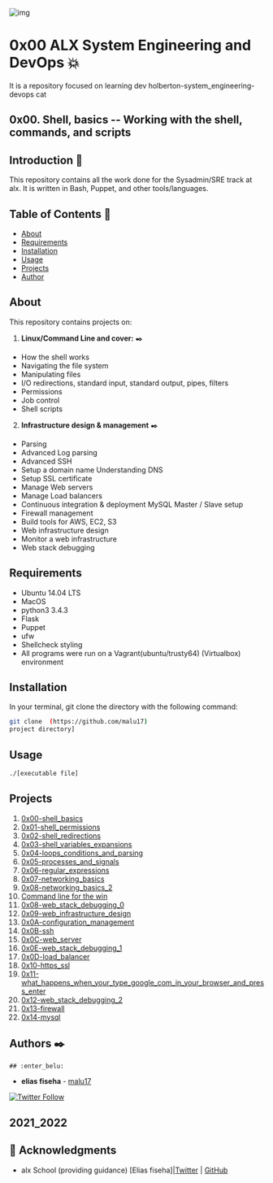 ![img](https://assets.imaginablefutures.com/media/images/ALX_Logo.max-200x150.png)

# 0x00 ALX System Engineering and DevOps 💥

   It is a repository focused on learning dev holberton-system_engineering-devops cat
## 0x00. Shell, basics -- Working with the shell, commands, and scripts


## Introduction :notebook:

This repository contains all the work done for the Sysadmin/SRE track at alx. It is written in Bash, Puppet, and other tools/languages.

## Table of Contents :open_file_folder:

* [About](#about)
* [Requirements](#requirements)
* [Installation](#installation)
* [Usage](#usage)
* [Projects](#projects)
* [Author](#author)

## About

This repository contains projects on:

1. **Linux/Command Line and cover:** :black_nib:

* How the shell works
* Navigating the file system
* Manipulating files
* I/O redirections, standard input, standard output, pipes, filters
* Permissions
* Job control
* Shell scripts

2. **Infrastructure design & management** :black_nib:
* Parsing
* Advanced Log parsing
* Advanced SSH
* Setup a domain name Understanding DNS
* Setup SSL certificate
* Manage Web servers
* Manage Load balancers
* Continuous integration & deployment MySQL Master / Slave setup
* Firewall management
* Build tools for AWS, EC2, S3
* Web infrastructure design
* Monitor a web infrastructure
* Web stack debugging

## Requirements

* Ubuntu 14.04 LTS
* MacOS
* python3 3.4.3
* Flask
* Puppet
* ufw
* Shellcheck styling
* All programs were run on a Vagrant(ubuntu/trusty64) (Virtualbox) environment

## Installation

In your terminal, git clone the directory with the following command:

```sh
git clone  (https://github.com/malu17)
project directory]
```

## Usage

```sh
./[executable file]
```

## Projects

1. [0x00-shell_basics](./0x00-shell_basics)
1. [0x01-shell_permissions](./0x01-shell_permissions)
1. [0x02-shell_redirections](./0x02-shell_redirections)
1. [0x03-shell_variables_expansions](./0x03-shell_variables_expansions)
1. [0x04-loops_conditions_and_parsing](.0x04-loops_conditions_and_parsing)
1. [0x05-processes_and_signals](./0x05-processes_and_signals)
1. [0x06-regular_expressions](./0x06-regular_expressions)
1. [0x07-networking_basics](./0x07-networking_basics)
1. [0x08-networking_basics_2](./0x08-networking_basics_2)
1. [Command line for the win](./command_line_for_the_win)
1. [0x08-web_stack_debugging_0](./0x08-web_stack_debugging_0)
1. [0x09-web_infrastructure_design](./0x09-web_infrastructure_design)
1. [0x0A-configuration_management](./0x0A-configuration_management)
1. [0x0B-ssh](./0x0A-ssh)
1. [0x0C-web_server](./0x0B-web_server)
1. [0x0E-web_stack_debugging_1](./0x0E-web_stack_debugging_1)
1. [0x0D-load_balancer](./0x0F-load_balancer)
1. [0x10-https_ssl](./0x10-https_ssl)
1. [0x11-what_happens_when_your_type_google_com_in_your_browser_and_press_enter](./0x11-what_happens_when_your_type_google_com_in_your_browser_and_press_enter)
1. [0x12-web_stack_debugging_2](./0x12-web_stack_debugging_2)
1. [0x13-firewall](./0x13-firewall)
1. [0x14-mysql](./0x14-mysql)

## Authors :black_nib:
    ## :enter_belu: 
* **elias fiseha** - [malu17](https://github.com/malu17)

[![Twitter Follow](https://img.shields.io/twitter/follow/JulianR_30.svg?style=social&label=Follow)](https://twitter.com/eliasfiseha1)


## 2021_2022
## :mega: Acknowledgments

* alx School (providing guidance)
[Elias fiseha]|[Twitter](https://twitter.com/eliasfiseha1) | [GitHub](https://github.com/malu17)